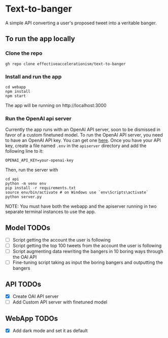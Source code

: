 # Text-to-banger
A simple API converting a user's proposed tweet into a veritable banger.

## To run the app locally
### Clone the repo

```
gh repo clone effectiveaccelerationism/text-to-banger
```

### Install and run the app
```
cd webapp
npm install
npm start
```
The app will be running on http://localhost:3000

### Run the OpenAI api server
Currently the app runs with an OpenAI API server, soon to be dismissed in favor of a custom finetuned model. To run the OpenAI API server, you need to have an OpenAI API key. You can get one [here](https://platform.openai.com/account/api-keys). Once you have your API key, create a file named `.env` in the `apiserver` directory and add the following line to it:
```
OPENAI_API_KEY=your-openai-key
```
Then, run the server with
```
cd api
python -m venv env
pip install -r requirements.txt
source env/bin/activate # on Windows use `env\Scripts\activate`
python server.py
```

NOTE: You must have both the webapp and the apiserver running in two separate terminal instances to use the app.

## Model TODOs
- [ ] Script getting the account the user is following
- [ ] Script getting the top 100 tweets from the account the user is following
- [ ] Script augmenting data rewriting the bangers in 10 boring ways through the OAI API
- [ ] Fine-tuning script taking as input the boring bangers and outputting the bangers

## API TODOs
- [x] Create OAI API server
- [ ] Add Custom API server with finetuned model

## WebApp TODOs
- [x] Add dark mode and set it as default

